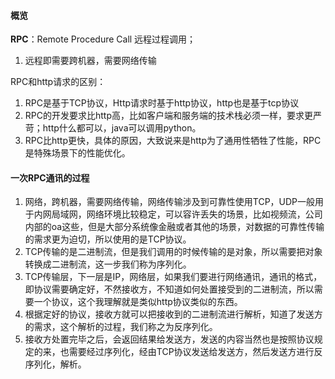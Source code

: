 #### 概览

**RPC**：Remote Procedure Call 远程过程调用；

1. 远程即需要跨机器，需要网络传输



RPC和http请求的区别：

1. RPC是基于TCP协议，Http请求时基于http协议，http也是基于tcp协议
2. RPC的开发要求比http高，比如客户端和服务端的技术栈必须一样，要求更严苛；http什么都可以，java可以调用python。
3. RPC比http更快，具体的原因，大致说来是http为了通用性牺牲了性能，RPC是特殊场景下的性能优化。





#### 一次RPC通讯的过程

1. 网络，跨机器，需要网络传输，网络传输涉及到可靠性使用TCP，UDP一般用于内网局域网，网络环境比较稳定，可以容许丢失的场景，比如视频流，公司内部的oa这些，但是大部分系统像金融或者其他的场景，对数据的可靠性传输的需求更为迫切，所以使用的是TCP协议。
2. TCP传输的是二进制流，但是我们调用的时候传输的是对象，所以需要把对象转换成二进制流，这一步我们称为序列化。
3. TCP传输层，下一层是IP，网络层，如果我们要进行网络通讯，通讯的格式，即协议需要确定好，不然接收方，不知道如何处置接受到的二进制流，所以需要一个协议，这个我理解就是类似http协议类似的东西。
4. 根据定好的协议，接收方就可以把接收到的二进制流进行解析，知道了发送方的需求，这个解析的过程，我们称之为反序列化。
5. 接收方处置完毕之后，会返回结果给发送方，发送的内容当然也是按照协议规定的来，也需要经过序列化，经由TCP协议发送给发送方，然后发送方进行反序列化，解析。



